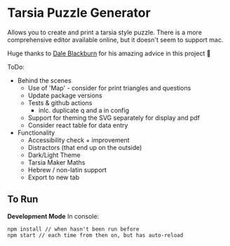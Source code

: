 # Tarsia Puzzle Generator

Allows you to create and print a tarsia style puzzle.
There is a more comprehensive editor available online, but it doesn't seem to support mac.

Huge thanks to [Dale Blackburn](https://github.com/dakebl) for his amazing advice in this project 💛

ToDo:
- Behind the scenes
    - Use of 'Map' - consider for print triangles and questions
    - Update package versions
    - Tests & github actions
        - inlc. duplicate q and a in config
    - Support for theming the SVG separately for display and pdf
    - Consider react table for data entry
- Functionality
    - Accessibility check + improvement
    - Distractors (that end up on the outside)
    - Dark/Light Theme
    - Tarsia Maker Maths 
    - Hebrew / non-latin support
    - Export to new tab


## To Run

**Development Mode**
In console:
```
npm install // when hasn't been run before
npm start // each time from then on, but has auto-reload
```